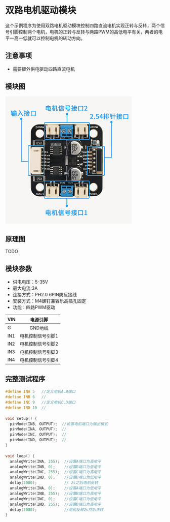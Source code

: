 # 双路电机驱动模块

这个示例程序为使用双路电机驱动模块控制四路直流电机实现正转与反转，两个信号引脚控制两个电机，电机的正转与反转与两路PWM的高低电平有关，两者的电平一高一低就可以控制电机的转动方向。

## 注意事项

- 需要额外供电驱动四路直流电机

## 模块图

![模块图](highSpeedMiniMotorDriveBoardModel/highSpeedMiniMotorDriveBoardModel.png)

## 原理图

TODO

## 模块参数

- 供电电压：5-35V
- 最大电流:3A
- 连接方式：PH2.0 6PIN防反接线
- 安装方式：M4螺钉兼容乐高插孔固定
- 功能：四路PWM驱动

| VIN    | 电源引脚|
| :----- | :-------: |
| G      | GND地线|
| IN1   | 电机控制信号引脚1|
| IN2   | 电机控制信号引脚2|
| IN3   | 电机控制信号引脚3|
| IN4   | 电机控制信号引脚4|

## 完整测试程序

```cpp
#define INA 5   //定义电机A.B端口
#define INB 6   //
#define INC 9   //定义电机C.D端口
#define IND 10  //

void setup() {
  pinMode(INB, OUTPUT);  //设置电机端口为输出模式
  pinMode(INA, OUTPUT);  //
  pinMode(INC, OUTPUT);  //
  pinMode(IND, OUTPUT);  //
}

void loop() {
  analogWrite(INA, 255);  //设置A端口为高电平
  analogWrite(INB, 0);    //设置B端口为低电平
  analogWrite(INC, 255);  //设置C端口为高电平
  analogWrite(IND, 0);    //设置D端口为低电平
  delay(2000);            // 2s之后电机反转
  analogWrite(INA, 0);    //设置A端口为低电平
  analogWrite(INB, 255);  //设置B端口为高电平
  analogWrite(INC, 0);    //设置C端口为低电平
  analogWrite(IND, 255);  //设置D端口为高电平
  delay(2000);            //电机反转2s然后正转
}
```


